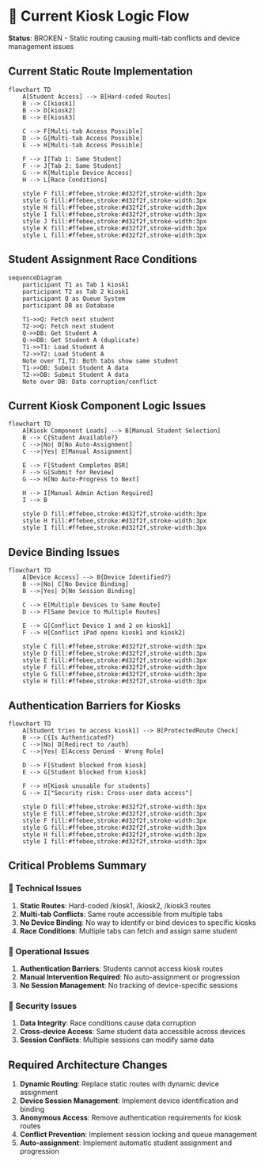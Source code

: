 # 🔴 Current Kiosk Logic Flow

**Status**: BROKEN - Static routing causing multi-tab conflicts and device management issues

## Current Static Route Implementation

```mermaid
flowchart TD
    A[Student Access] --> B[Hard-coded Routes]
    B --> C[kiosk1]
    B --> D[kiosk2] 
    B --> E[kiosk3]
    
    C --> F[Multi-tab Access Possible]
    D --> G[Multi-tab Access Possible]
    E --> H[Multi-tab Access Possible]
    
    F --> I[Tab 1: Same Student]
    F --> J[Tab 2: Same Student]
    G --> K[Multiple Device Access]
    H --> L[Race Conditions]
    
    style F fill:#ffebee,stroke:#d32f2f,stroke-width:3px
    style G fill:#ffebee,stroke:#d32f2f,stroke-width:3px
    style H fill:#ffebee,stroke:#d32f2f,stroke-width:3px
    style I fill:#ffebee,stroke:#d32f2f,stroke-width:3px
    style J fill:#ffebee,stroke:#d32f2f,stroke-width:3px
    style K fill:#ffebee,stroke:#d32f2f,stroke-width:3px
    style L fill:#ffebee,stroke:#d32f2f,stroke-width:3px
```

## Student Assignment Race Conditions

```mermaid
sequenceDiagram
    participant T1 as Tab 1 kiosk1
    participant T2 as Tab 2 kiosk1
    participant Q as Queue System
    participant DB as Database

    T1->>Q: Fetch next student
    T2->>Q: Fetch next student
    Q->>DB: Get Student A
    Q->>DB: Get Student A (duplicate)
    T1->>T1: Load Student A
    T2->>T2: Load Student A
    Note over T1,T2: Both tabs show same student
    T1->>DB: Submit Student A data
    T2->>DB: Submit Student A data
    Note over DB: Data corruption/conflict
```

## Current Kiosk Component Logic Issues

```mermaid
flowchart TD
    A[Kiosk Component Loads] --> B[Manual Student Selection]
    B --> C{Student Available?}
    C -->|No| D[No Auto-Assignment]
    C -->|Yes| E[Manual Assignment]
    
    E --> F[Student Completes BSR]
    F --> G[Submit for Review]
    G --> H[No Auto-Progress to Next]
    
    H --> I[Manual Admin Action Required]
    I --> B
    
    style D fill:#ffebee,stroke:#d32f2f,stroke-width:3px
    style H fill:#ffebee,stroke:#d32f2f,stroke-width:3px
    style I fill:#ffebee,stroke:#d32f2f,stroke-width:3px
```

## Device Binding Issues

```mermaid
flowchart TD
    A[Device Access] --> B{Device Identified?}
    B -->|No| C[No Device Binding]
    B -->|Yes| D[No Session Binding]
    
    C --> E[Multiple Devices to Same Route]
    D --> F[Same Device to Multiple Routes]
    
    E --> G[Conflict Device 1 and 2 on kiosk1]
    F --> H[Conflict iPad opens kiosk1 and kiosk2]
    
    style C fill:#ffebee,stroke:#d32f2f,stroke-width:3px
    style D fill:#ffebee,stroke:#d32f2f,stroke-width:3px
    style E fill:#ffebee,stroke:#d32f2f,stroke-width:3px
    style F fill:#ffebee,stroke:#d32f2f,stroke-width:3px
    style G fill:#ffebee,stroke:#d32f2f,stroke-width:3px
    style H fill:#ffebee,stroke:#d32f2f,stroke-width:3px
```

## Authentication Barriers for Kiosks

```mermaid
flowchart TD
    A[Student tries to access kiosk1] --> B[ProtectedRoute Check]
    B --> C{Is Authenticated?}
    C -->|No| D[Redirect to /auth]
    C -->|Yes| E[Access Denied - Wrong Role]
    
    D --> F[Student blocked from kiosk]
    E --> G[Student blocked from kiosk]
    
    F --> H[Kiosk unusable for students]
    G --> I["Security risk: Cross-user data access"]
    
    style D fill:#ffebee,stroke:#d32f2f,stroke-width:3px
    style E fill:#ffebee,stroke:#d32f2f,stroke-width:3px
    style F fill:#ffebee,stroke:#d32f2f,stroke-width:3px
    style G fill:#ffebee,stroke:#d32f2f,stroke-width:3px
    style H fill:#ffebee,stroke:#d32f2f,stroke-width:3px
    style I fill:#ffebee,stroke:#d32f2f,stroke-width:3px
```

## Critical Problems Summary

### 🔴 Technical Issues
1. **Static Routes**: Hard-coded /kiosk1, /kiosk2, /kiosk3 routes
2. **Multi-tab Conflicts**: Same route accessible from multiple tabs
3. **No Device Binding**: No way to identify or bind devices to specific kiosks
4. **Race Conditions**: Multiple tabs can fetch and assign same student

### 🔴 Operational Issues
1. **Authentication Barriers**: Students cannot access kiosk routes
2. **Manual Intervention Required**: No auto-assignment or progression
3. **No Session Management**: No tracking of device-specific sessions

### 🔴 Security Issues
1. **Data Integrity**: Race conditions cause data corruption
2. **Cross-device Access**: Same student data accessible across devices
3. **Session Conflicts**: Multiple sessions can modify same data

## Required Architecture Changes
1. **Dynamic Routing**: Replace static routes with dynamic device assignment
2. **Device Session Management**: Implement device identification and binding
3. **Anonymous Access**: Remove authentication requirements for kiosk routes
4. **Conflict Prevention**: Implement session locking and queue management
5. **Auto-assignment**: Implement automatic student assignment and progression